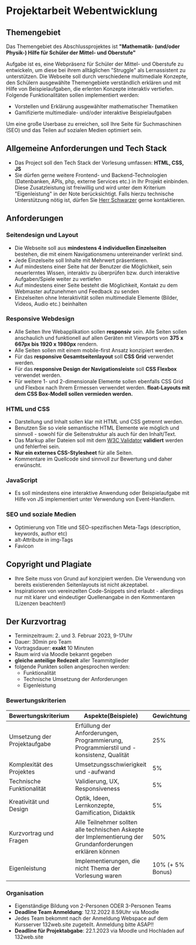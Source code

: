# Projektarbeit Webentwicklung

## Themengebiet

Das Themengebiet des Abschlussprojektes ist **"Mathematik- (und/oder Physik-) Hilfe für Schüler der Mittel- und Oberstufe"**

Aufgabe ist es, eine Webpräsenz für Schüler der Mittel- und Oberstufe zu entwickeln, um diese bei ihrem alltäglichen "Struggle" als Lernassistent zu unterstützen. Die Webseite soll durch verschiedene multimediale Konzepte, den Schülern ausgewählte Themengebiete verständlich erklären und mit Hilfe von Beispielaufgaben, die erlenten Konzepte interaktiv vertiefen. Folgende Funktionalitäten sollen implementiert werden:

- Vorstellen und Erklärung ausgewählter mathematischer Thematiken
- Gamifizierte multimediale- und/oder interaktive Beispielaufgaben

Um eine große Userbase zu erreichen, soll Ihre Seite für Suchmaschinen (SEO) und das Teilen auf sozialen Medien optimiert sein.

## Allgemeine Anforderungen und Tech Stack

- Das Project soll den Tech Stack der Vorlesung umfassen: **HTML, CSS, JS**
- Sie dürfen gerne weitere Frontend- und Backend-Technologien (Datenbanken, APIs, php, externe Services etc.) in Ihr Projekt einbinden. Diese Zusatzleistung ist freiwillig und wird unter dem Kriterium "Eigenleistung" in der Note berücksichtigt. Falls hierzu technische Unterstützung nötig ist, dürfen Sie [Herr Schwarzer](mailto:schwarzer@hs-worms.de) gerne kontaktieren.

## Anforderungen

### Seitendesign und Layout

- Die Webseite soll aus **mindestens 4 individuellen Einzelseiten** bestehen, die mit einem Navigationsmenu untereinander verlinkt sind.
- Jede Einzelseite soll Inhalte mit Mehrwert präsentieren.
- Auf mindestens einer Seite hat der Benutzer die Möglichkeit, sein neuerlerntes Wissen, interaktiv zu überprüfen bzw. durch interaktive Aufgaben/Spiele weiter zu vertiefen
- Auf mindestens einer Seite besteht die Möglichkeit, Kontakt zu dem Webmaster aufzunehmen und Feedback zu senden
- Einzelseiten ohne Interaktivität sollen multimediale Elemente (Bilder, Videos, Audio etc.) beinhalten

### Responsive Webdesign

- Alle Seiten Ihre Webapplikation sollen **responsiv** sein. Alle Seiten sollen anschaulich und funktionell auf allen Geräten mit Viewports von **375 x 667px bis 1920 x 1980px** rendern.
- Alle Seiten sollen mit einem mobile-first Ansatz konzipiert werden.
- Für das **responsive Gesamtseitenlayout** soll **CSS Grid** verwendet werden.
- Für das **responsive Design der Navigationsleiste** soll **CSS Flexbox** verwendet werden.
- Für weitere 1- und 2-dimensionale Elemente sollen ebenfalls CSS Grid und Flexbox nach Ihrem Ermessen verwendet werden. **float-Layouts mit dem CSS Box-Modell sollen vermieden werden.**

### HTML und CSS

- Darstellung und Inhalt sollen klar mit HTML und CSS getrennt werden.
- Benutzen Sie so viele semantische HTML Elemente wie möglich und sinnvoll - sowohl für die Seitenstruktur als auch für den Inhalt/Text.
- Das Markup aller Dateien soll mit dem [W3C Validator](https://validator.w3.org/) **validiert** werden und fehlerfrei sein.
- **Nur ein externes CSS-Stylesheet** für alle Seiten.
- Kommentare im Quellcode sind sinnvoll zur Bewertung und daher erwünscht.

### JavaScript

- Es soll mindestens eine interaktive Anwendung oder Beispielaufgabe mit Hilfe von JS implementiert unter Verwendung von Event-Handlern.

### SEO und soziale Medien

- Optimierung von Title und SEO-spezifischen Meta-Tags (description, keywords, author etc)
- alt-Attribute in img-Tags
- Favicon

## Copyright und Plagiate

- Ihre Seite muss von Grund auf konzipiert werden. Die Verwendung von bereits existierenden Seitenlayouts ist nicht akzeptabel.
- Inspirationen von vereinzelten Code-Snippets sind erlaubt - allerdings nur mit klarer und eindeutiger Quellenangabe in den Kommentaren (Lizenzen beachten!)

## Der Kurzvortrag

- Terminzeitraum: 2. und 3. Februar 2023, 9-17Uhr
- Dauer: 30min pro Team
- Vortragsdauer: **exakt** 10 Minuten
- Raum wird via Moodle bekannt gegeben
- **gleiche anteilige Redezeit** aller Teammitglieder
- folgende Punkten sollen angesprochen werden:
  - Funktionalität
  - Technische Umsetzung der Anforderungen
  - Eigenleistung

### Bewertungskriterien

| Bewertungskriterium          | Aspekte(Beispiele)                                                                                          | Gewichtung       |
| ---------------------------- | ----------------------------------------------------------------------------------------------------------- | ---------------- |
| Umsetzung der Projektaufgabe | Erfüllung der Anforderungen, Programmierung, Programmierstil und -konsistenz, Qualität                      | 25%              |
| Komplexität des Projektes    | Umsetzungsschwierigkeit und -aufwand                                                                        | 5%               |
| Technische Funktionalität    | Validierung, UX, Responsiveness                                                                             | 5%               |
| Kreativität und Design       | Optik, Ideen, Lernkonzepte, Gamification, Didaktik                                                          | 5%               |
| Kurzvortrag und Fragen       | Alle Teilnehmer sollten alle technischen Askepte der Implementierung der Grundanforderungen erklären können | 50%              |
| Eigenleistung                | Implementierungen, die nicht Thema der Vorlesung waren                                                      | 10% (+ 5% Bonus) |

### Organisation

- Eigenständige Bildung von 2-Personen ODER 3-Personen Teams
- **Deadline Team Anmeldung**: 12.12.2022 8.59Uhr via Moodle
- Jedes Team bekommt nach der Anmeldung Webspace auf dem Kursserver 132web.site zugeteilt. Anmeldung bitte ASAP!!
- **Deadline für Projektabgabe**: 22.1.2023 via Moodle und Hochladen auf 132web.site
